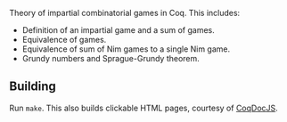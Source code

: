 Theory of impartial combinatorial games in Coq.
This includes:

- Definition of an impartial game and a sum of games.
- Equivalence of games.
- Equivalence of sum of Nim games to a single Nim game.
- Grundy numbers and Sprague-Grundy theorem.

## Building

Run `make`.
This also builds clickable HTML pages, courtesy of [CoqDocJS](https://github.com/coq-community/coqdocjs).
